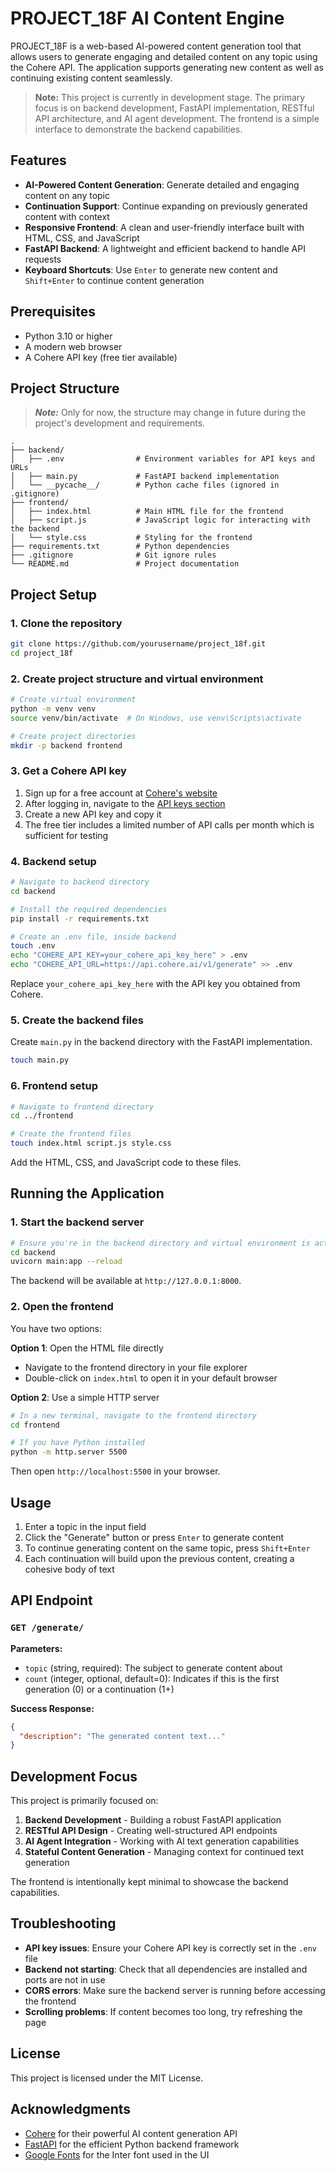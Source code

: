 # PROJECT_18F AI Content Engine

PROJECT_18F is a web-based AI-powered content generation tool that allows users to generate engaging and detailed content on any topic using the Cohere API. The application supports generating new content as well as continuing existing content seamlessly.

> **Note:** This project is currently in development stage. The primary focus is on backend development, FastAPI implementation, RESTful API architecture, and AI agent development. The frontend is a simple interface to demonstrate the backend capabilities.

## Features

- **AI-Powered Content Generation**: Generate detailed and engaging content on any topic
- **Continuation Support**: Continue expanding on previously generated content with context
- **Responsive Frontend**: A clean and user-friendly interface built with HTML, CSS, and JavaScript
- **FastAPI Backend**: A lightweight and efficient backend to handle API requests
- **Keyboard Shortcuts**: Use `Enter` to generate new content and `Shift+Enter` to continue content generation

## Prerequisites

- Python 3.10 or higher
- A modern web browser
- A Cohere API key (free tier available)

## Project Structure
> ***Note:*** Only for now, the structure may change in future during the project's development and requirements.
```
.
├── backend/
│   ├── .env                # Environment variables for API keys and URLs
│   ├── main.py             # FastAPI backend implementation
│   └── __pycache__/        # Python cache files (ignored in .gitignore)
├── frontend/
│   ├── index.html          # Main HTML file for the frontend
│   ├── script.js           # JavaScript logic for interacting with the backend
│   └── style.css           # Styling for the frontend
├── requirements.txt        # Python dependencies
├── .gitignore              # Git ignore rules
└── README.md               # Project documentation
```

## Project Setup

### 1. Clone the repository

```bash
git clone https://github.com/yourusername/project_18f.git
cd project_18f
```

### 2. Create project structure and virtual environment

```bash
# Create virtual environment
python -m venv venv
source venv/bin/activate  # On Windows, use venv\Scripts\activate

# Create project directories
mkdir -p backend frontend
```

### 3. Get a Cohere API key

1. Sign up for a free account at [Cohere's website](https://cohere.ai)
2. After logging in, navigate to the [API keys section](https://dashboard.cohere.ai/api-keys)
3. Create a new API key and copy it
4. The free tier includes a limited number of API calls per month which is sufficient for testing

### 4. Backend setup

```bash
# Navigate to backend directory
cd backend

# Install the required dependencies
pip install -r requirements.txt

# Create an .env file, inside backend
touch .env
echo "COHERE_API_KEY=your_cohere_api_key_here" > .env
echo "COHERE_API_URL=https://api.cohere.ai/v1/generate" >> .env
```

Replace `your_cohere_api_key_here` with the API key you obtained from Cohere.

### 5. Create the backend files

Create `main.py` in the backend directory with the FastAPI implementation.
```bash
touch main.py
```

### 6. Frontend setup

```bash
# Navigate to frontend directory
cd ../frontend

# Create the frontend files
touch index.html script.js style.css
```

Add the HTML, CSS, and JavaScript code to these files.

## Running the Application

### 1. Start the backend server

```bash
# Ensure you're in the backend directory and virtual environment is activated
cd backend
uvicorn main:app --reload
```

The backend will be available at `http://127.0.0.1:8000`.

### 2. Open the frontend

You have two options:

**Option 1**: Open the HTML file directly
- Navigate to the frontend directory in your file explorer
- Double-click on `index.html` to open it in your default browser

**Option 2**: Use a simple HTTP server
```bash
# In a new terminal, navigate to the frontend directory
cd frontend

# If you have Python installed
python -m http.server 5500
```
Then open `http://localhost:5500` in your browser.

## Usage

1. Enter a topic in the input field
2. Click the "Generate" button or press `Enter` to generate content
3. To continue generating content on the same topic, press `Shift+Enter`
4. Each continuation will build upon the previous content, creating a cohesive body of text

## API Endpoint

### `GET /generate/`

**Parameters:**
- `topic` (string, required): The subject to generate content about
- `count` (integer, optional, default=0): Indicates if this is the first generation (0) or a continuation (1+)

**Success Response:**
```json
{
  "description": "The generated content text..."
}
```

## Development Focus

This project is primarily focused on:

1. **Backend Development** - Building a robust FastAPI application
2. **RESTful API Design** - Creating well-structured API endpoints
3. **AI Agent Integration** - Working with AI text generation capabilities
4. **Stateful Content Generation** - Managing context for continued text generation

The frontend is intentionally kept minimal to showcase the backend capabilities.

## Troubleshooting

- **API key issues**: Ensure your Cohere API key is correctly set in the `.env` file
- **Backend not starting**: Check that all dependencies are installed and ports are not in use
- **CORS errors**: Make sure the backend server is running before accessing the frontend
- **Scrolling problems**: If content becomes too long, try refreshing the page

## License

This project is licensed under the MIT License.

## Acknowledgments

- [Cohere](https://cohere.ai) for their powerful AI content generation API
- [FastAPI](https://fastapi.tiangolo.com) for the efficient Python backend framework
- [Google Fonts](https://fonts.google.com) for the Inter font used in the UI
